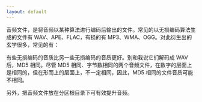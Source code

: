 ```yaml
---
layout: default
---
```


音频文件，是将音频以某种算法进行编码后输出的文件。常见的以无损编码算法生成的文件有 WAV、APE、FLAC，有损的有 MP3、WMA、OGG。对此衍生出的玄学很多，常见的有：

有些无损编码的音质比另一些无损编码的音质更好。别和我说它们解码成 WAV 后，MD5
相同。尽管 MD5 相同、字节数相同的两个音频文件，在数字的层面上是相同的，但在形而上的层面上，不一定相同，因此，MD5 相同的文件音质可能不相同。

另外，把音频文件放在分区根目录下可有效提升音频。
